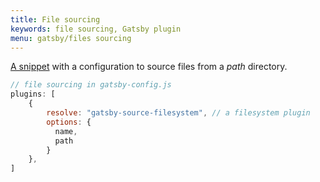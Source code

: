 ```yaml
---
title: File sourcing
keywords: file sourcing, Gatsby plugin
menu: gatsby/files sourcing
---
```



[A snippet](/snippets/main/gatsby-files-sourcing/ "file sourcing, Gatsby plugin") with a configuration to source files from a *path* directory.

```javascript
// file sourcing in gatsby-config.js
plugins: [
    {
        resolve: "gatsby-source-filesystem", // a filesystem plugin
        options: {
          name,
          path
        }
    },
]
```